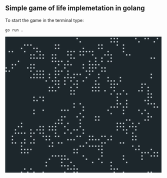##  Simple game of life implemetation in golang

To start the game in the terminal type:
```
go run . 
```


<img width="500" src="./demo.gif" />
